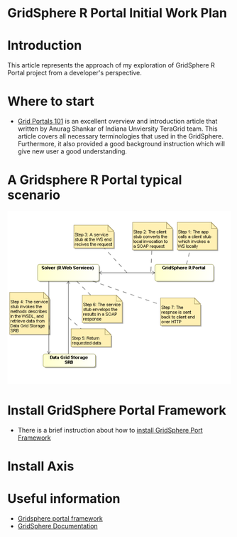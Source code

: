 # GridSphere R Portal Initial Work Plan

# Introduction

This article represents the approach of my exploration of GridSphere R Portal project from a developer's perspective. 

# Where to start

- [Grid Portals 101](http://dhruv.uits.indiana.edu/portals/portals-101.pdf) is an excellent overview and introduction article that written by Anurag Shankar of Indiana Unviersity TeraGrid team. This article covers all necessary terminologies that used in the GridSphere. Furthermore, it also provided a good background instruction which will give new user a good understanding.

# A Gridsphere R Portal typical scenario

![GridSphereExampleScenario.PNG](./attachments/GridSphereExampleScenario.PNG)
# Install GridSphere Portal Framework

- There is a brief instruction about how to [install GridSphere Port Framework](install-gridsphere-portal-framework.md)

# Install Axis

# Useful information

- [Gridsphere portal framework](http://www.gridsphere.org/gridsphere/gridsphere)
- [GridSphere Documentation](http://www.gridsphere.org/gridsphere/gridsphere/guest/docsTab/r/)
